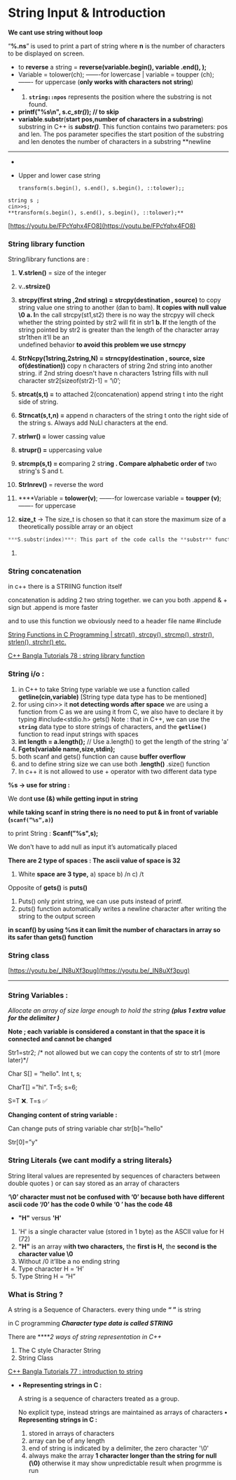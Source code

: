 # String Input & Introduction

**We cant use string without loop**

“**%.ns**” is used to print a part of string where **n** is the number of characters to be displayed on screen.

- to **reverse** a string = **reverse(variable.begin(), variable .end(), );**
- Variable =  tolower(ch); ——-for lowercase | variable = toupper (ch); ——- for uppercase (**only works with characters not string**)
- 1. **`string::npos`** represents the position where the substring is not found.
- **printf("%s\n", s.*c_str()*); // to skip**
- **variable**.**substr**(**start pos,number of characters in a substring**)
substring in C++ is ***substr()**.* This function contains two parameters: pos and len. The pos parameter specifies the start position of the substring and len denotes the number of characters in a substring **newline
***
- 

- Upper and lower case string
    
    ```
    transform(s.begin(), s.end(), s.begin(), ::tolower);;
    ```
    

```
string s ;
cin>>s;
**transform(s.begin(), s.end(), s.begin(), ::tolower);**

```

[https://youtu.be/FPcYqhx4FO8](https://youtu.be/FPcYqhx4FO8)

### S**tring library function**

String/library functions are :

1. **V.strlen()**  = size of the integer
2. v.**.strsize()**
3. **strcpy(first string ,2nd string) =**  **strcpy(destination , source)**
to copy string value one string to another  (dan to bam). **It copies with null value \0**
      **a. I**n the call strcpy(st1,st2) there is no way the strcpyy will check whether the string pointed by str2 
      will fit in str1
      **b. I**f the length of the string pointed by str2 is greater than the length of the character array str1then 
       it’ll be an    
         undefined behavior  **to avoid this problem we use strncpy**
4. **StrNcpy(1string,2string,N) =  strncpy(destination , source,  size of(destination))**
    copy n characters of string 2nd string into another string. if 2nd string doesn't have n characters 1string fills with null character
str2[sizeof(str2)-1] = ‘\0’;

1. **strcat(s,t) =**  to attached 2(concatenation) append string t into the right side of string. 
2. **Strncat(s,t,n) =** append n characters of the string t onto the right side of the string s. Always add NuLl characters at the end. 
3. **strlwr()  =** lower cassing value
4. **strupr() =** uppercasing value
5. **strcmp(s,t) = c**omparing 2 stri**ng . Compare alphabetic order of** two string's  S and t. 
6. **Strlnrev()** = reverse the word
7.  ****Variable =  **tolower(v)**; ——-for lowercase 
variable = **toupper (v)**; ——- for uppercase

1. **size_t**  → The size_t is chosen so that it can store the maximum size of a theoretically possible array or an object

```cpp
***S.substr(index)***: This part of the code calls the **substr** function on the string **s**.  is used to extract a substring from a given starting index. In this case, it starts from the index **index** (the position of the first occurrence of 'char') and extracts the substring from that position to the end of the string **s**
```

1. 

### String concatenation

in c++ there is a STRIING function itself

concatenation is adding 2 two string together.
we can you both .append  & + sign but .append is more faster

and to use this function we obviously need to a header file name #include<cstring>

[String Functions in C Programming | strcat(), strcpy(), strcmp(), strstr(), strlen(), strchr() etc.](https://www.youtube.com/watch?v=E7T2cnSjO3M&ab_channel=GateSmashers)

[C++ Bangla Tutorials 78 : string library function](https://youtu.be/7dCXFzPGzKI)

### **String i/o :**

1.  in C++ to take String type variable we use a function called **getline(cin,variable)**  [String type data type has to be mentioned]
2. for using cin>> it **not detecting words after space** we are using a function from C
as we are using it from C, we also have to declare it by typing #include<stdio.h>    gets()
Note : that in C++, we can use the **`string`**
 data type to store strings of characters, and the **`getline()`**
 function to read input strings with spaces
3. **int length = a.length();**    // Use a.length() to get the length of the string 'a’
4. **Fgets(variable name,size,stdin);**
5. both scanf and gets() function can cause **buffer overflow**
6. and to define string size we can use both .**length()** .size() function
7. In c++ it is not allowed to use + operator with two different data type

**%s → use for string :**

We don**t use (&) while getting input in string** 

**while taking scanf in string there is no need to put & in front of variable (`scanf(”%s”,a)`)**

to print String : **Scanf(”%s",s);**

We don't have to add null as input it’s automatically placed

**There are 2 type of spaces :  The ascii value of space is 32**

1.   White **space are 3 type,**    a) space   b) /n     c) /t

Opposite of **gets()** is **puts()**

1. Puts() only print string, we can use puts instead of printf.
2. puts() function automatically writes a newline character after writing the string to the output screen

**in scanf() by using %ns it can limit the number of charactars in array so its safer than gets() function**

### String class

[https://youtu.be/_IN8uXf3pug](https://youtu.be/_IN8uXf3pug)

---

### String Variables :

*Allocate an array of size large enough to hold the string **(plus 1 extra value for the delimiter )***

**Note ; each variable is considered a constant in that the space it is connected and cannot be changed** 

Str1=str2; /* not allowed but we can copy the contents of str to str1 (more later)*/

Char S[] = “hello".                  Int t, s;

CharT[] =”hi".                         T=5; s=6;

S=T ❌.                                T=s ✅

**Changing content of string variable :**

Can change puts of string variable char str[b]=”hello" 

Str[0]=”y"

### String Literals {we cant modify a string literals}

String literal values are represented by sequences of characters between double quotes ) or can say stored as an array of characters

**‘\0’ character must not be confused with ‘0’ because both have different ascii code ‘/0’ has the code 0 while ‘0 ’ has the code 48**

- **"H"** versus **'H'**
1.  'H' is a single character value (stored in 1 byte) as the ASCII value for H (72)
2.  **"H"** is an array w**ith two characters,** the **first is H,** the **second is the character value \0**
3. Without /0 it’llbe a no ending string
4. Type character H = ‘H’
5. Type String H = “H”

### What is String ?

A string is a Sequence of Characters. every thing unde **“ ”** is string

in C programming ***Character type data is called STRING***

There are *****2 ways of string representation in C++*

1. The C style Character String
2. String Class

[C++ Bangla Tutorials 77 : introduction to string](https://youtu.be/M4Ff7VeLJfg)

- **• Representing strings in C :**
    
    A string is a sequence of characters treated as a group.
    
    No explicit type, instead strings are maintained as arrays of characters
    **• Representing strings in C :**
    1.  stored in arrays of characters
    2. array can be of any length
    3. end of string is indicated by a delimiter, the zero character   '\0'
    4. always make the array **1 character longer than the string for null (\0)** otherwise it may show unpredictable result when progrmme is run